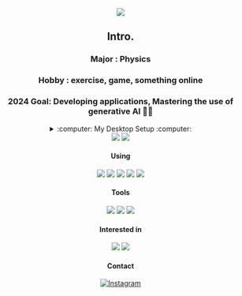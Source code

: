 <div align="center">
  
<img src="https://capsule-render.vercel.app/api?type=waving&height=150&color=auto&text=404%20Not%20Found&section=header&textBg=false&fontSize=40&fontAlignY=30&animation=twinkling&stroke=234794&fontColor=66023C&strokeWidth=1&desc=Unknown%20Error&descAlignY=50" />

## Intro.

### Major : Physics

### Hobby : exercise, game, something online

### 2024 Goal: Developing applications, Mastering the use of generative AI 👨‍💻


<details>
<summary>:computer: My Desktop Setup :computer:</summary>

<table border="1">
<tr>
<th align="center">Component</th>
<th align="center">Specification</th>
<th align="center">Details</th>
</tr>
<tr>
<td align="center">CPU</td>
<td align="center">Intel Core i7-4790</td>
<td align="center">-</td>
</tr>
<tr>
<td align="center">RAM</td>
<td align="center">16GB DDR4</td>
<td align="center">-</td>
</tr>
<tr>
<td align="center">GPU</td>
<td align="center">AORUS RTX 2080</td>
<td align="center">-</td>
</tr>
<tr>
<td align="center">SSD</td>
<td align="center">120TB SATA SSD</td>
<td align="center">-</td>
</tr>
<tr>
<td align="center">Monitor</td>
<td align="center">Dell U2718Q</td>
<td align="center">-</td>
</tr>
<tr>
<td align="center">Keyboard</td>
<td align="center">Owlab Link65</td>
<td align="center">
<details>
<summary>Spec.</summary>
<ul>
<li>Keycaps: GMK Lavender</li>
<li>Switches: SWK Neon</li>
<li>PCB: PC</li>
<li>Layout: ANSI, 65%</li>
</ul>
</details>
</td>
</tr>
<tr>
<td align="center">Mouse</td>
<td align="center">Logitech G304</td>
<td align="center">-</td>
</tr>
</table>

</details>

<img src="https://github-readme-stats.vercel.app/api?username=KSH7-7&theme=ocean_dark&show_icons=true" />
<img src="https://github-readme-stats.vercel.app/api/top-langs/?username=KSH7-7&layout=donut&theme=ocean_dark&show_icons=true" />


#### Using

<img src="https://img.shields.io/badge/Java-007396?style=social&logo=Java&logoColor=white">
<img src="https://img.shields.io/badge/python-FFFFFF?style=flat-square&logo=python&logoColor=3776AB"/>
<img src="https://img.shields.io/badge/javascript-000000?style=flat-square&logo=javascript&logoColor=F7DF1E"/>
<img src="https://img.shields.io/badge/arduino-00878F?style=flat-square&logo=arduino&logoColor=ffffff"/>
<img src="https://img.shields.io/badge/html5-E34F26?style=flat-square&logo=html5&logoColor=ffffff"/>

#### Tools 

<img src="https://img.shields.io/badge/github-181717?style=flat-square&logo=github&logoColor=ffffff"/>
<img src="https://img.shields.io/badge/notion-ffffff?style=flat-square&logo=notion&logoColor=000000"/>
<img src="https://img.shields.io/badge/canva-0E1128?style=flat-square&logo=canva&logoColor=00C4CC"/>

#### Interested in

<img src="https://img.shields.io/badge/unrealengine-0E1128?style=flat-square&logo=unrealengine&logoColor=ffffff"/>
<img src="https://img.shields.io/badge/android-ffffff?style=flat-square&logo=android&logoColor=34A853"/>

#### Contact

[![Instagram](https://img.shields.io/badge/instagram-000000?style=flat-square&logo=instagram&logoColor=E4405F)](https://instagram.com/seonghyun__k)

</div>
